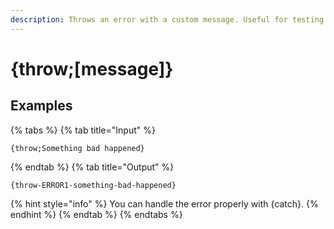 ```yaml
---
description: Throws an error with a custom message. Useful for testing or if you want better error handling in your actions.
---
```

# {throw;[message]}
## Examples
{% tabs %}
{% tab title="Input" %}
```text
{throw;Something bad happened}
```
{% endtab %}
{% tab title="Output" %}
```text
{throw-ERROR1-something-bad-happened}
```
{% hint style="info" %}
You can handle the error properly with {catch}.
{% endhint %}
{% endtab %}
{% endtabs %}